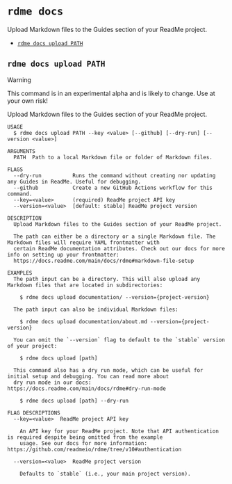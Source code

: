 `rdme docs`
===========

Upload Markdown files to the Guides section of your ReadMe project.

* [`rdme docs upload PATH`](#rdme-docs-upload-path)

## `rdme docs upload PATH`

> [!WARNING]
> This command is in an experimental alpha and is likely to change. Use at your own risk!

Upload Markdown files to the Guides section of your ReadMe project.

```
USAGE
  $ rdme docs upload PATH --key <value> [--github] [--dry-run] [--version <value>]

ARGUMENTS
  PATH  Path to a local Markdown file or folder of Markdown files.

FLAGS
  --dry-run          Runs the command without creating nor updating any Guides in ReadMe. Useful for debugging.
  --github           Create a new GitHub Actions workflow for this command.
  --key=<value>      (required) ReadMe project API key
  --version=<value>  [default: stable] ReadMe project version

DESCRIPTION
  Upload Markdown files to the Guides section of your ReadMe project.

  The path can either be a directory or a single Markdown file. The Markdown files will require YAML frontmatter with
  certain ReadMe documentation attributes. Check out our docs for more info on setting up your frontmatter:
  https://docs.readme.com/main/docs/rdme#markdown-file-setup

EXAMPLES
  The path input can be a directory. This will also upload any Markdown files that are located in subdirectories:

    $ rdme docs upload documentation/ --version={project-version}

  The path input can also be individual Markdown files:

    $ rdme docs upload documentation/about.md --version={project-version}

  You can omit the `--version` flag to default to the `stable` version of your project:

    $ rdme docs upload [path]

  This command also has a dry run mode, which can be useful for initial setup and debugging. You can read more about
  dry run mode in our docs: https://docs.readme.com/main/docs/rdme#dry-run-mode

    $ rdme docs upload [path] --dry-run

FLAG DESCRIPTIONS
  --key=<value>  ReadMe project API key

    An API key for your ReadMe project. Note that API authentication is required despite being omitted from the example
    usage. See our docs for more information: https://github.com/readmeio/rdme/tree/v10#authentication

  --version=<value>  ReadMe project version

    Defaults to `stable` (i.e., your main project version).
```
